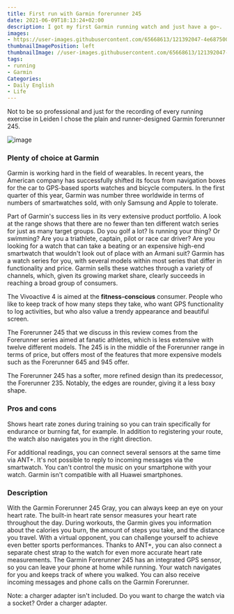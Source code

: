 ```yaml
---
title: First run with Garmin forerunner 245
date: 2021-06-09T18:13:24+02:00
description: I got my first Garmin running watch and just have a go~.
images:
- https://user-images.githubusercontent.com/65668613/121392047-4e687500-c94f-11eb-86b1-6876c78c29b1.png
thumbnailImagePosition: left
thumbnailImage: //user-images.githubusercontent.com/65668613/121392047-4e687500-c94f-11eb-86b1-6876c78c29b1.png
tags:
- running
- Garmin
Categories:
- Daily English
- Life
---
```


Not to be so professional and just for the recording of every running exercise in Leiden I chose the plain and runner-designed Garmin forerunner 245.

![image](https://user-images.githubusercontent.com/65668613/121393933-211cc680-c951-11eb-8b3b-35a7f058ea97.png)

### Plenty of choice at Garmin

Garmin is working hard in the field of wearables. In recent years, the American company has successfully shifted its focus from navigation boxes for the car to GPS-based sports watches and bicycle computers. In the first quarter of this year, Garmin was number three worldwide in terms of numbers of smartwatches sold, with only Samsung and Apple to tolerate.

Part of Garmin's success lies in its very extensive product portfolio. A look at the range shows that there are no fewer than ten different watch series for just as many target groups. Do you golf a lot? Is running your thing? Or swimming? Are you a triathlete, captain, pilot or race car driver? Are you looking for a watch that can take a beating or an expensive high-end smartwatch that wouldn't look out of place with an Armani suit? Garmin has a watch series for you, with several models within most series that differ in functionality and price. Garmin sells these watches through a variety of channels, which, given its growing market share, clearly succeeds in reaching a broad group of consumers.

The Vivoactive 4 is aimed at the **fitness-conscious** consumer. People who like to keep track of how many steps they take, who want GPS functionality to log activities, but who also value a trendy appearance and beautiful screen.

The Forerunner 245 that we discuss in this review comes from the Forerunner series aimed at fanatic athletes, which is less extensive with twelve different models. The 245 is in the middle of the Forerunner range in terms of price, but offers most of the features that more expensive models such as the Forerunner 645 and 945 offer.

The Forerunner 245 has a softer, more refined design than its predecessor, the Forerunner 235. Notably, the edges are rounder, giving it a less boxy shape.

### Pros and cons

Shows heart rate zones during training so you can train specifically for endurance or burning fat, for example.
In addition to registering your route, the watch also navigates you in the right direction.

For additional readings, you can connect several sensors at the same time via ANT+.
It's not possible to reply to incoming messages via the smartwatch.
You can't control the music on your smartphone with your watch.
Garmin isn't compatible with all Huawei smartphones.

### Description

With the Garmin Forerunner 245 Gray, you can always keep an eye on your heart rate. The built-in heart rate sensor measures your heart rate throughout the day. During workouts, the Garmin gives you information about the calories you burn, the amount of steps you take, and the distance you travel. With a virtual opponent, you can challenge yourself to achieve even better sports performances. Thanks to ANT+, you can also connect a separate chest strap to the watch for even more accurate heart rate measurements. The Garmin Forerunner 245 has an integrated GPS sensor, so you can leave your phone at home while running. Your watch navigates for you and keeps track of where you walked. You can also receive incoming messages and phone calls on the Garmin Forerunner.

Note: a charger adapter isn't included. Do you want to charge the watch via a socket? Order a charger adapter.
